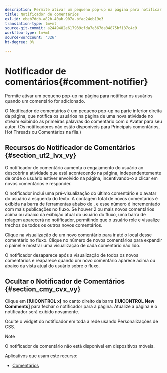 ```yaml
---
description: Permite ativar um pequeno pop-up na página para notificar os usuários quando um comentário for adicionado.
title: Notificador de comentários
exl-id: ebeb7ddb-a82b-40ab-907a-bfac24eb19e3
translation-type: tm+mt
source-git-commit: a2449482e617939cfda7e367da34875bf187c4c9
workflow-type: tm+mt
source-wordcount: '326'
ht-degree: 0%

---
```


# Notificador de comentários{#comment-notifier}

Permite ativar um pequeno pop-up na página para notificar os usuários quando um comentário for adicionado.

O Notificador de comentários é um pequeno pop-up na parte inferior direita da página, que notifica os usuários na página de uma nova atividade no stream exibindo as primeiras palavras do comentário com o Avatar para seu autor. (Os notificadores não estão disponíveis para Principais comentários, Hot Threads ou Comentários na fila.)

## Recursos do Notificador de Comentários {#section_ut2_lvx_vy}

O notificador de comentário aumenta o engajamento do usuário ao descobrir a atividade que está acontecendo na página, independentemente de onde o usuário estiver envolvido na página, incentivando-o a clicar em novos comentários e responder.

O notificador inclui uma pré-visualização do último comentário e o avatar do usuário à esquerda do texto. A contagem total de novos comentários é exibida na barra de ferramentas abaixo de , e esse número é incrementado com mais publicações no fluxo. Se houver 2 ou mais novos comentários acima ou abaixo da exibição atual do usuário do fluxo, uma barra de rolagem aparecerá no notificador, permitindo que o usuário role e visualize trechos de todos os outros novos comentários.

Clique na visualização de um novo comentário para ir até o local desse comentário no fluxo. Clique no número de novos comentários para expandir o painel e mostrar uma visualização de cada comentário não lido.

O notificador desaparece após a visualização de todos os novos comentários e reaparece quando um novo comentário aparece acima ou abaixo da vista atual do usuário sobre o fluxo.

## Ocultar o Notificador de Comentários {#section_cmy_cvx_vy}

Clique em **[!UICONTROL x]** no canto direito da barra **[!UICONTROL New Comments]** para fechar o notificador para a página. Atualize a página e o notificador será exibido novamente.

Oculte o widget do notificador em toda a rede usando Personalizações de CSS.

>[!NOTE]
>
>O notificador de comentário não está disponível em dispositivos móveis.



Aplicativos que usam este recurso:

* [Comentários](/help/using/c-about-apps/c-comments/c-comments.md)
